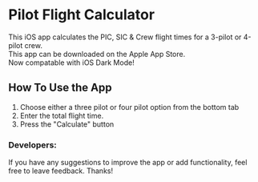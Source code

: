 # Pilot Flight Calculator
This iOS app calculates the PIC, SIC & Crew flight times for a 3-pilot or 4-pilot crew.<br/>
This app can be downloaded on the Apple App Store.<br/>
Now compatable with iOS Dark Mode!

## How To Use the App
1. Choose either a three pilot or four pilot option from the bottom tab
2. Enter the total flight time.
3. Press the "Calculate" button

### Developers:
If you have any suggestions to improve the app or add functionality, feel free to leave feedback.
Thanks!
